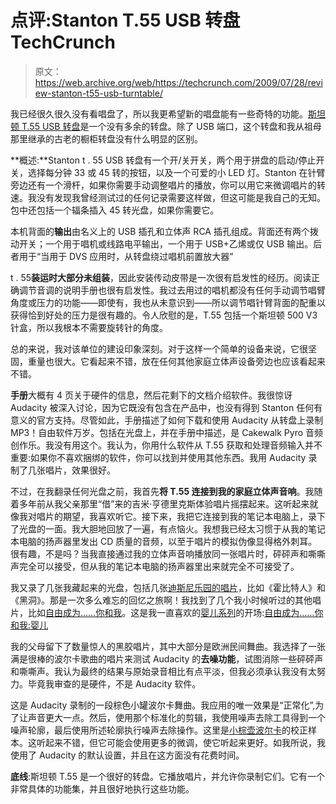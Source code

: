 # 点评:Stanton T.55 USB 转盘 TechCrunch

> 原文：<https://web.archive.org/web/https://techcrunch.com/2009/07/28/review-stanton-t55-usb-turntable/>

我已经很久很久没有看唱盘了，所以我更希望新的唱盘能有一些奇特的功能。[斯坦顿 T.55 USB 转盘](https://web.archive.org/web/20221004113708/http://www.stantondj.com/v2/prod_t55.asp)是一个没有多余的转盘。除了 USB 端口，这个转盘和我从祖母那里继承的古老的橱柜转盘没有什么明显的区别。

**概述:**Stanton t . 55 USB 转盘有一个开/关开关，两个用于拼盘的启动/停止开关，选择每分钟 33 或 45 转的按钮，以及一个可爱的小 LED 灯。Stanton 在针臂旁边还有一个滑杆，如果你需要手动调整唱片的播放，你可以用它来微调唱片的转速。我没有发现我曾经测试过的任何记录需要这样做，但这可能是我自己的无知。包中还包括一个辐条插入 45 转光盘，如果你需要它。

本机背面的**输出**由名义上的 USB 插孔和立体声 RCA 插孔组成。背面还有两个拨动开关；一个用于唱机或线路电平输出，一个用于 USB+乙烯或仅 USB 输出。后者用于“当用于 DVS 应用时，从转盘绕过唱机前置放大器”

t . 55**装运时大部分未组装**，因此安装传动皮带是一次很有启发性的经历。阅读正确调节音调的说明手册也很有启发性。我过去用过的唱机都没有任何手动调节唱臂角度或压力的功能——即使有，我也从未意识到——所以调节唱针臂背面的配重以获得恰到好处的压力是很有趣的。令人欣慰的是，T.55 包括一个斯坦顿 500 V3 针盒，所以我根本不需要旋转针的角度。

总的来说，我对该单位的建设印象深刻。对于这样一个简单的设备来说，它很坚固，重量也很大。它看起来不错，放在任何其他家庭立体声设备旁边也应该看起来不错。

**手册**大概有 4 页关于硬件的信息，然后花剩下的文档介绍软件。我很惊讶 Audacity 被深入讨论，因为它既没有包含在产品中，也没有得到 Stanton 任何有意义的官方支持。尽管如此，手册描述了如何下载和使用 Audacity 从转盘上录制 MP3！自由软件万岁。包括在光盘上，并在手册中描述，是 Cakewalk Pyro 音频创作乐。我没有用这个。我认为，你用什么软件从 T.55 获取和处理音频输入并不重要:如果你不喜欢捆绑的软件，你可以找到并使用其他东西。我用 Audacity 录制了几张唱片，效果很好。

不过，在我翻录任何光盘之前，我首先**将 T.55 连接到我的家庭立体声音响**。我随着多年前从我父亲那里“借”来的吉米·亨德里克斯体验唱片摇摆起来。这听起来就像我对唱片的期望，我喜欢听它。接下来，我把它连接到我的笔记本电脑上，录下了光盘的一面。我大胆地回放了一遍，有点恼火。我想我已经太习惯于从我的笔记本电脑的扬声器里发出 CD 质量的音频，以至于唱片的模拟伪像显得格外刺耳。很有趣，不是吗？当我直接通过我的立体声音响播放同一张唱片时，砰砰声和嘶嘶声完全可以接受，但从我的笔记本电脑的扬声器里出来就完全不可接受了。

我又录了几张我藏起来的光盘，包括几张[迪斯尼乐园的唱片](https://web.archive.org/web/20221004113708/http://en.wikipedia.org/wiki/Disneyland_Records)，比如《霍比特人》和《黑洞》。那是一次多么难忘的回忆之旅啊！我找到了几个我小时候听过的其他唱片，比如[自由成为……你和我](https://web.archive.org/web/20221004113708/http://en.wikipedia.org/wiki/Free_to_be_you_and_me)。这是我一直喜欢的[婴儿系列](https://web.archive.org/web/20221004113708/http://www.youtube.com/watch?v=aDGQgSGHGZ0)的开场:[自由成为……你和我:婴儿](https://web.archive.org/web/20221004113708/https://beta.techcrunch.com/wp-content/uploads/2009/07/free-to-be-babies.mp3)

我的父母留下了数量惊人的黑胶唱片，其中大部分是欧洲民间舞曲。我选择了一张满是很棒的波尔卡歌曲的唱片来测试 Audacity 的**去噪功能**，试图消除一些砰砰声和嘶嘶声。我认为最终的结果与原始录音相比有点平淡，但我必须承认我没有太努力。毕竟我审查的是硬件，不是 Audacity 软件。

这是 Audacity 录制的一段棕色小罐波尔卡舞曲。我应用的唯一效果是“正常化”,为了让声音更大一点。然后，使用那个标准化的剪辑，我使用噪声去除工具得到一个噪声轮廓，最后使用所述轮廓执行噪声去除操作。这里是[小棕壶波尔卡](https://web.archive.org/web/20221004113708/https://beta.techcrunch.com/wp-content/uploads/2009/07/little-brown-jug-polka-corrected-sample.mp3)的校正样本。这听起来不错，但它可能会使用更多的微调，使它听起来更好。如我所说，我使用了 Audacity 的默认设置，并且在这方面没有花费时间。

**底线**:斯坦顿 T.55 是一个很好的转盘。它播放唱片，并允许你录制它们。它有一个非常具体的功能集，并且很好地执行这些功能。